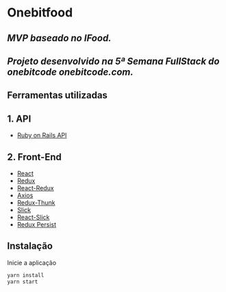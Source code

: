 # Onebitfood

## _MVP baseado no IFood._
## _Projeto desenvolvido na 5ª Semana FullStack do onebitcode onebitcode.com._

## Ferramentas utilizadas
## 1. API
- [Ruby on Rails API ](https://github.com/devpey/onebitfood)
## 2. Front-End
- [React ](https://reactjs.org/)
- [Redux](https://redux.js.org/)
- [React-Redux](https://react-redux.js.org/)
- [Axios](https://github.com/axios/axios)
- [Redux-Thunk](https://github.com/reduxjs/redux-thunk)
- [Slick](https://kenwheeler.github.io/slick/)
- [React-Slick](https://react-slick.neostack.com/)
- [Redux Persist](https://github.com/rt2zz/redux-persist)
## Instalação

Inicie a aplicação
```sh
yarn install
yarn start
```
